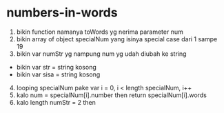 # numbers-in-words

1. bikin function namanya toWords yg nerima parameter num
1. bikin array of object specialNum yang isinya special case dari 1 sampe 19
2. bikin var numStr yg nampung num yg udah diubah ke string
- bikin var str = string kosong
- bikin var sisa = string kosong
4. looping specialNum pake var i = 0, i < length specialNum, i++
5. kalo num = specialNum[i].number then return specialNum[i].words
6. kalo length numStr = 2 then  

